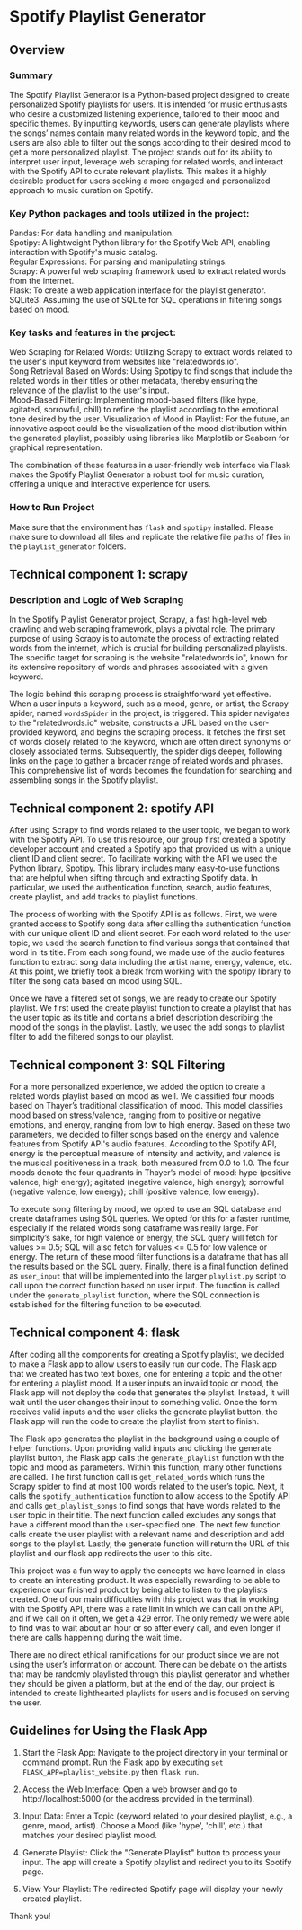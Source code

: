 # Spotify Playlist Generator
## Overview

### Summary
The Spotify Playlist Generator is a Python-based project designed to create personalized Spotify playlists for users. It is intended for music enthusiasts who desire a customized listening experience, tailored to their mood and specific themes. By inputting keywords, users can generate playlists where the songs’ names contain many related words in the keyword topic, and the users are also able to filter out the songs according to their desired mood to get a more personalized playlist. The project stands out for its ability to interpret user input, leverage web scraping for related words, and interact with the Spotify API to curate relevant playlists. This makes it a highly desirable product for users seeking a more engaged and personalized approach to music curation on Spotify.

### Key Python packages and tools utilized in the project:
Pandas: For data handling and manipulation.  
Spotipy: A lightweight Python library for the Spotify Web API, enabling interaction with Spotify's music catalog.  
Regular Expressions: For parsing and manipulating strings.  
Scrapy: A powerful web scraping framework used to extract related words from the internet.  
Flask: To create a web application interface for the playlist generator.  
SQLite3: Assuming the use of SQLite for SQL operations in filtering songs based on mood.  

### Key tasks and features in the project:
Web Scraping for Related Words: Utilizing Scrapy to extract words related to the user's input keyword from websites like "relatedwords.io".  
Song Retrieval Based on Words: Using Spotipy to find songs that include the related words in their titles or other metadata, thereby ensuring the relevance of the playlist to the user's input.  
Mood-Based Filtering: Implementing mood-based filters (like hype, agitated, sorrowful, chill) to refine the playlist according to the emotional tone desired by the user.
Visualization of Mood in Playlist: For the future, an innovative aspect could be the visualization of the mood distribution within the generated playlist, possibly using libraries like Matplotlib or Seaborn for graphical representation.  

The combination of these features in a user-friendly web interface via Flask makes the Spotify Playlist Generator a robust tool for music curation, offering a unique and interactive experience for users.

### How to Run Project
Make sure that the environment has `flask` and `spotipy` installed. Please make sure to download all files and replicate the relative file paths of files in the `playlist_generator` folders.

## Technical component 1: scrapy
### Description and Logic of Web Scraping
In the Spotify Playlist Generator project, Scrapy, a fast high-level web crawling and web scraping framework, plays a pivotal role. The primary purpose of using Scrapy is to automate the process of extracting related words from the internet, which is crucial for building personalized playlists. The specific target for scraping is the website "relatedwords.io", known for its extensive repository of words and phrases associated with a given keyword. 

The logic behind this scraping process is straightforward yet effective. When a user inputs a keyword, such as a mood, genre, or artist, the Scrapy spider, named `wordsSpider` in the project, is triggered. This spider navigates to the "relatedwords.io" website, constructs a URL based on the user-provided keyword, and begins the scraping process. It fetches the first set of words closely related to the keyword, which are often direct synonyms or closely associated terms. Subsequently, the spider digs deeper, following links on the page to gather a broader range of related words and phrases. This comprehensive list of words becomes the foundation for searching and assembling songs in the Spotify playlist.

## Technical component 2: spotify API
After using Scrapy to find words related to the user topic, we began to work with the Spotify API. To use this resource, our group first created a Spotify developer account and created a Spotify app that provided us with a unique client ID and client secret. To facilitate working with the API we used the Python library, Spotipy. This library includes many easy-to-use functions that are helpful when sifting through and extracting Spotify data. In particular, we used the authentication function, search, audio features, create playlist, and add tracks to playlist functions. 

The process of working with the Spotify API is as follows. First, we were granted access to Spotify song data after calling the authentication function with our unique client ID and client secret. For each word related to the user topic, we used the search function to find various songs that contained that word in its title. From each song found, we made use of the audio features function to extract song data including the artist name, energy, valence, etc. At this point, we briefly took a break from working with the spotipy library to filter the song data based on mood using SQL.

Once we have a filtered set of songs, we are ready to create our Spotify playlist. We first used the create playlist function to create a playlist that has the user topic as its title and contains a brief description describing the mood of the songs in the playlist. Lastly, we used the add songs to playlist filter to add the filtered songs to our playlist.

## Technical component 3: SQL Filtering
For a more personalized experience, we added the option to create a related words playlist based on mood as well. We classified four moods based on Thayer’s traditional classification of mood. This model classifies mood based on stress/valence, ranging from to positive or negative emotions, and energy, ranging from low to high energy. Based on these two parameters, we decided to filter songs based on the energy and valence features from Spotify API's audio features. According to the Spotify API, energy is the perceptual measure of intensity and activity, and valence is the musical positiveness in a track, both measured from 0.0 to 1.0. The four moods denote the four quadrants in Thayer’s model of mood: hype (positive valence, high energy); agitated (negative valence, high energy); sorrowful (negative valence, low energy); chill (positive valence, low energy).

To execute song filtering by mood, we opted to use an SQL database and create dataframes using SQL queries. We opted for this for a faster runtime, especially if the related words song dataframe was really large. For simplicity’s sake, for high valence or energy, the SQL query will fetch for values >= 0.5; SQL will also fetch for values <= 0.5 for low valence or energy. The return of these mood filter functions is a dataframe that has all the results based on the SQL query. Finally, there is a final function defined as `user_input` that will be implemented into the larger `playlist.py` script to call upon the correct function based on user input. The function is called under the `generate_playlist` function, where the SQL connection is established for the filtering function to be executed.

## Technical component 4: flask
After coding all the components for creating a Spotify playlist, we decided to make a Flask app to allow users to easily run our code. The Flask app that we created has two text boxes, one for entering a topic and the other for entering a playlist mood. If a user inputs an invalid topic or mood, the Flask app will not deploy the code that generates the playlist. Instead, it will wait until the user changes their input to something valid. Once the form receives valid inputs and the user clicks the generate playlist button, the Flask app will run the code to create the playlist from start to finish. 

The Flask app generates the playlist in the background using a couple of helper functions. Upon providing valid inputs and clicking the generate playlist button, the Flask app calls the `generate_playlist` function with the topic and mood as parameters. Within this function, many other functions are called. The first function call is `get_related_words` which runs the Scrapy spider to find at most 100 words related to the user’s topic. Next, it calls the `spotify_authentication` function to allow access to the Spotify API and calls `get_playlist_songs` to find songs that have words related to the user topic in their title. The next function called excludes any songs that have a different mood than the user-specified one. The next few function calls create the user playlist with a relevant name and description and add songs to the playlist. Lastly, the generate function will return the URL of this playlist and our flask app redirects the user to this site.

This project was a fun way to apply the concepts we have learned in class to create an interesting product. It was especially rewarding to be able to experience our finished product by being able to listen to the playlists created. One of our main difficulties with this project was that in working with the Spotify API, there was a rate limit in which we can call on the API, and if we call on it often, we get a 429 error. The only remedy we were able to find was to wait about an hour or so after every call, and even longer if there are calls happening during the wait time.

There are no direct ethical ramifications for our product since we are not using the user’s information or account. There can be debate on the artists that may be randomly playlisted through this playlist generator and whether they should be given a platform, but at the end of the day, our project is intended to create lighthearted playlists for users and is focused on serving the user.

## Guidelines for Using the Flask App
1. Start the Flask App:
   Navigate to the project directory in your terminal or command prompt.
   Run the Flask app by executing `set FLASK_APP=playlist_website.py` then `flask run`.

3. Access the Web Interface:
   Open a web browser and go to http://localhost:5000 (or the address provided in the terminal).

4. Input Data:
   Enter a Topic (keyword related to your desired playlist, e.g., a genre, mood, artist).
   Choose a Mood (like 'hype', 'chill', etc.) that matches your desired playlist mood.

5. Generate Playlist:
   Click the "Generate Playlist" button to process your input.
   The app will create a Spotify playlist and redirect you to its Spotify page.

6. View Your Playlist:
   The redirected Spotify page will display your newly created playlist.

Thank you!



